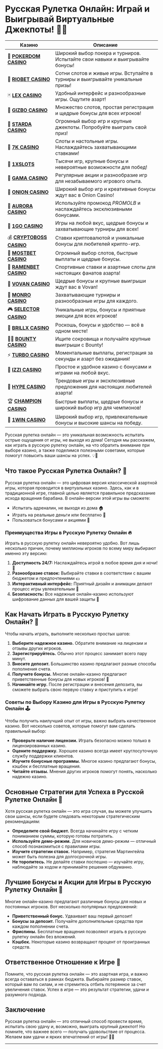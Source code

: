 # Русская Рулетка Онлайн: Играй и Выигрывай Виртуальные Джекпоты! 🎰💥
| Казино | Описание |
|--------|----------|
| 🎲 **[POKERDOM CASINO](https://brandplay.link/Bxg7SC7H)** | Широкий выбор покера и турниров. Испытайте свои навыки и выигрывайте бонусы! |
| 🌟 **[RIOBET CASINO](https://brandplay.link/dtx89f2L)** | Сотни слотов и живые игры. Вступайте в турниры и выигрывайте уникальные призы! |
| 🃏 **[LEX CASINO](https://brandplay.link/2HFTmBc8)** | Удобный интерфейс и разнообразные игры. Ощутите азарт! |
| 🎰 **[GIZBO CASINO](https://gizbo-tea02.com/c8e962e89)** | Множество слотов, простая регистрация и щедрые бонусы для всех игроков! |
| 🌠 **[STARDA CASINO](https://brandplay.link/cpFQbWKn)** | Огромный выбор игр и крупные джекпоты. Попробуйте выиграть свой приз! |
| 🎲 **[7K CASINO](https://brandplay.link/dd46bNgD)** | Слоты и настольные игры. Наслаждайтесь захватывающими ставками! |
| 💎 **[1XSLOTS](https://brandplay.link/R4xfxqdm)** | Тысячи игр, крупные бонусы и невероятные возможности для побед! |
| 🎰 **[GAMA CASINO](https://brandplay.link/zrZpLFTP)** | Регулярные акции и разнообразие игр для незабываемого игрового опыта. |
| 🧅 **[ONION CASINO](https://obclk001-2d.top/click?offer_id=986&partner_id=10542&landing_id=1798&utm_medium=affiliate&sub_1=oncasino3)** | Широкий выбор игр и креативные бонусы ждут вас в Onion Casino! |
| 🌌 **[AURORA CASINO](https://10trafic-stat2.com/click/668546566bcc6313411604c7/6766/15114/subaccount?promocode=PROMOLB)** | Используйте промокод *PROMOLB* и наслаждайтесь эксклюзивными бонусами. |
| 🚀 **[1GO CASINO](https://1go-ircp01.com/ce015f410)** | Игры на любой вкус, щедрые бонусы и захватывающие турниры для всех! |
| 💰 **[CRYPTOBOSS CASINO](https://cryptobossc.online/d847bcfa9)** | Ставки криптовалютой и уникальные бонусы для любителей крипто-игр. |
| 🎲 **[MOSTBET CASINO](https://ktbtis024ifqfn0mst.com/beQs)** | Огромный выбор слотов, быстрые выплаты и щедрые бонусы. |
| 🍜 **[RAMENBET CASINO](https://get.saltyram.com/ru/registration?apkpop=0&partner=p24970p3296034p5526)** | Спортивные ставки и азартные слоты для настоящих фанатов азарта! |
| 🎉 **[VOVAN CASINO](https://vovan.site/d098ab058)** | Щедрые бонусы и крупные выигрыши ждут вас в Vovan! |
| 🎰 **[MONRO CASINO](https://mnr-ircp01.com/c3ce72a2c)** | Захватывающие турниры и разнообразные игры для каждого. |
| 🎮 **[SELECTOR CASINO](https://gosel.pl/SELVK)** | Уникальные игры, бонусы и приятные эмоции для всех игроков! |
| 💎 **[BRILLX CASINO](https://brillx.pub/BRIVK)** | Роскошь, бонусы и удобство — всё в одном месте! |
| 🏴‍☠️ **[BOUNTY CASINO](https://bounty-casino.de/BOVK)** | Ищите сокровища и получайте крупные выигрыши с Bounty! |
| ⚡ **[TURBO CASINO](https://turbo-casino.pro/TURVK)** | Моментальные выплаты, регистрация за секунды и азарт без ожидания! |
| 🧩 **[IZZI CASINO](https://izzi-fr03.com/ca7c8a7b7)** | Простое и удобное казино с бонусами и играми на любой вкус. |
| 🎉 **[HYPE CASINO](https://hypekaz.com/dc2f44ad0)** | Трендовые игры и эксклюзивные предложения для настоящих любителей азарта! |
| 🏆 **[CHAMPION CASINO](https://champcasino.ink/pobeda/doa-hats?p80412p305331p112c)** | Быстрые выплаты, щедрые бонусы и широкий выбор игр для чемпионов! |
| 🎰 **[1WIN CASINO](https://brandplay.link/6F5VqbyZ)** | Широкий выбор игр, привлекательные бонусы и высокие шансы на победу. |

Русская рулетка онлайн — это уникальная возможность испытать острые ощущения от игры, не выходя из дома! Сегодня мы расскажем, как играть в русскую рулетку онлайн, на что обратить внимание при выборе казино, а также поделимся полезными советами, которые помогут повысить ваши шансы на успех. 💡🎲

## Что такое Русская Рулетка Онлайн? 🎯

Русская рулетка онлайн — это цифровая версия классической азартной игры, которая проводится в виртуальных казино. Здесь, как и в традиционной игре, главной целью является правильное предсказание исхода вращения барабана. В онлайн-версии этой игры вы сможете:
- Испытать адреналин, не выходя из дома 🏠
- Играть на реальные деньги или бесплатно 🤑
- Пользоваться бонусами и акциями 🎁

### Преимущества Игры в Русскую Рулетку Онлайн 🔥

Играть в русскую рулетку онлайн невероятно удобно. Вот лишь несколько причин, почему миллионы игроков по всему миру выбирают именно эту версию:
1. **Доступность 24/7:** Наслаждайтесь игрой в любое время дня и ночи! 🌙
2. **Разнообразие ставок:** Выбирайте ставки в соответствии с вашим бюджетом и предпочтениями 💵
3. **Интерактивный интерфейс:** Приятный дизайн и анимации делают процесс игры увлекательным 🎨
4. **Безопасность:** Все надежные онлайн-казино используют шифрование данных для вашей защиты 🔐

## Как Начать Играть в Русскую Рулетку Онлайн? 🚀

Чтобы начать играть, выполните несколько простых шагов:
1. **Выберите надежное казино.** Обратите внимание на лицензии и отзывы других игроков.
2. **Зарегистрируйтесь.** Обычно этот процесс занимает всего пару минут.
3. **Внесите депозит.** Большинство казино предлагают разные способы пополнения счета.
4. **Получите бонусы.** Многие онлайн-казино предлагают приветственные бонусы для новых игроков! 🎁
5. **Начинайте игру.** После регистрации и внесения депозита, вы сможете выбрать свою первую ставку и приступить к игре!

### Советы по Выбору Казино для Игры в Русскую Рулетку Онлайн 🕹️

Чтобы получить наилучший опыт от игры, важно выбрать качественное казино. Вот несколько советов, которые помогут вам сделать правильный выбор:
- **Проверьте наличие лицензии.** Играть безопасно можно только в лицензированных казино.
- **Оцените поддержку.** Хорошее казино всегда имеет круглосуточную службу поддержки клиентов.
- **Изучите бонусные программы.** Многое казино предлагают бонусы, кэшбек и бесплатные вращения.
- **Читайте отзывы.** Мнения других игроков помогут понять, насколько надежно казино.

## Основные Стратегии для Успеха в Русской Рулетке Онлайн 🎲

Хотя русская рулетка онлайн — это игра случая, вы можете улучшить свои шансы, если будете следовать некоторым стратегическим рекомендациям:
- **Определите свой бюджет.** Всегда начинайте игру с четким пониманием суммы, которую готовы потратить.
- **Используйте демо-режим.** Для новичков демо-режим — отличный способ познакомиться с правилами игры.
- **Изучите стратегии ставок.** Например, стратегия Мартингейла может быть полезна для долгосрочной игры.
- **Не торопитесь.** Не делайте ставки поспешно — изучайте игру, наблюдайте за ходом и принимайте решения обдуманно.

## Лучшие Бонусы и Акции для Игры в Русскую Рулетку Онлайн 🎁

Многие онлайн-казино предлагают различные бонусы для новых и постоянных игроков. Вот несколько популярных предложений:
- **Приветственный бонус.** Удваивает ваш первый депозит!
- **Бонусы за депозит.** Получайте дополнительные средства при каждом пополнении счета.
- **Фриспины.** Бесплатные вращения позволяют играть в русскую рулетку онлайн без вложений.
- **Кэшбек.** Некоторые казино возвращают процент от проигранных средств.

## Ответственное Отношение к Игре 🧘

Помните, что русская рулетка онлайн — это азартная игра, и важно всегда оставаться в рамках бюджета. Выбирайте размер ставок, который вам по силам, и не стремитесь отбить потерянное за счет увеличения ставок. Успех в игре — это результат стратегии, удачи и разумного подхода.

## Заключение

Русская рулетка онлайн — это отличный способ провести время, испытать свою удачу и, возможно, выиграть крупный джекпот! Но помните, что важнее всего — получать удовольствие от процесса. Желаем вам удачи и ярких впечатлений от игры! 🎉🍀

---

